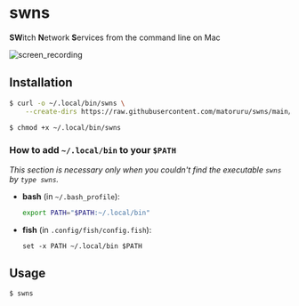 # swns
**SW**itch **N**etwork **S**ervices from the command line on Mac

![screen_recording](https://raw.githubusercontent.com/matoruru/imgs/master/swns/screen-recording.gif)

## Installation

```sh
$ curl -o ~/.local/bin/swns \
    --create-dirs https://raw.githubusercontent.com/matoruru/swns/main/swns

$ chmod +x ~/.local/bin/swns
```

### How to add `~/.local/bin` to your `$PATH`

*This section is necessary only when you couldn't find the executable `swns` by `type swns`.*

- **bash** (in `~/.bash_profile`):

    ```sh
    export PATH="$PATH:~/.local/bin"
    ```

- **fish** (in `.config/fish/config.fish`):

    ```
    set -x PATH ~/.local/bin $PATH
    ```

## Usage

```sh
$ swns
```
